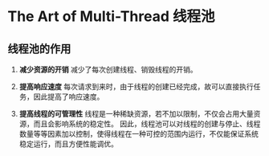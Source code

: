 # The Art of Multi-Thread 线程池

## 线程池的作用
1. **减少资源的开销** 
减少了每次创建线程、销毁线程的开销。

2. **提高响应速度** 
每次请求到来时，由于线程的创建已经完成，故可以直接执行任务，因此提高了响应速度。

3. **提高线程的可管理性** 
线程是一种稀缺资源，若不加以限制，不仅会占用大量资源，而且会影响系统的稳定性。 
因此，线程池可以对线程的创建与停止、线程数量等等因素加以控制，使得线程在一种可控的范围内运行，不仅能保证系统稳定运行，而且方便性能调优。





















































